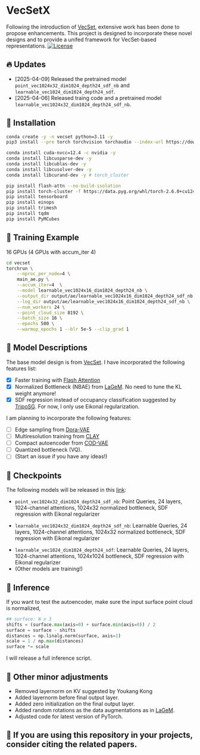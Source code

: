 # VecSetX
Following the introduction of [VecSet](https://arxiv.org/abs/2301.11445), extensive work has been done to propose enhancements. This project is designed to incorporate these novel designs and to provide a unifed framework for VecSet-based representations.
[![License](https://img.shields.io/badge/License-MIT-blue.svg)](https://opensource.org/licenses/MIT)

## :fire: Updates
* [2025-04-09] Released the pretrained model `point_vec1024x32_dim1024_depth24_sdf_nb` and `learnable_vec1024_dim1024_depth24_sdf`.
* [2025-04-06] Released traing code and a pretrained model `learnable_vec1024x32_dim1024_depth24_sdf_nb`.

## :hammer: Installation
```bash
conda create -y -n vecset python=3.11 -y
pip3 install --pre torch torchvision torchaudio --index-url https://download.pytorch.org/whl/nightly/cu124

conda install cuda-nvcc=12.4 -c nvidia -y
conda install libcusparse-dev -y
conda install libcublas-dev -y
conda install libcusolver-dev -y
conda install libcurand-dev -y # torch_cluster

pip install flash-attn --no-build-isolation
pip install torch-cluster -f https://data.pyg.org/whl/torch-2.6.0+cu124.html
pip install tensorboard
pip install einops
pip install trimesh
pip install tqdm
pip install PyMCubes
```

## :train: Training Example
16 GPUs (4 GPUs with accum_iter 4)
```bash
cd vecset
torchrun \
    --nproc_per_node=4 \
    main_ae.py \
    --accum_iter=4  \
    --model learnable_vec1024x16_dim1024_depth24_nb \
    --output_dir output/ae/learnable_vec1024x16_dim1024_depth24_sdf_nb \
    --log_dir output/ae/learnable_vec1024x16_dim1024_depth24_sdf_nb \
    --num_workers 24 \
    --point_cloud_size 8192 \
    --batch_size 16 \
    --epochs 500 \
    --warmup_epochs 1 --blr 5e-5 --clip_grad 1
```

## :pencil: Model Descriptions
The base model design is from [VecSet](https://arxiv.org/abs/2301.11445).
I have incorporated the following features list:
- [x] Faster training with [Flash Attention](https://github.com/Dao-AILab/flash-attention)
- [x] Normalized Bottleneck (NBAE) from [LaGeM](https://arxiv.org/abs/2410.01295). No need to tune the KL weight anymore!
- [x] SDF regression instead of occupancy classification suggested by [TripoSG](https://arxiv.org/abs/2502.06608). For now, I only use Eikonal regularization.

I am planning to incorporate the following features:
- [ ] Edge sampling from [Dora-VAE](https://arxiv.org/abs/2412.17808)
- [ ] Multiresolution training from [CLAY](https://arxiv.org/abs/2406.13897)
- [ ] Compact autoencoder from [COD-VAE](https://arxiv.org/abs/2503.08737)
- [ ] Quantized bottleneck (VQ).
- [ ] (Start an issue if you have any ideas!)

## :floppy_disk: Checkpoints
The following models will be released in this [link](https://huggingface.co/Zbalpha/VecSetX):
- `point_vec1024x32_dim1024_depth24_sdf_nb`: Point Queries, 24 layers, 1024-channel attentions, 1024x32 normalized bottleneck, SDF regression with Eikonal regularizer
<!-- - `point_vec1024x16_dim1024_depth24_sdf_nb`: Point Queries, 24 layers, 1024-channel attentions, 1024x16 normalized bottleneck, SDF regression with Eikonal regularizer -->
- `learnable_vec1024x32_dim1024_depth24_sdf_nb`: Learnable Queries, 24 layers, 1024-channel attentions, 1024x32 normalized bottleneck, SDF regression with Eikonal regularizer
<!-- - `learnable_vec1024x16_dim1024_depth24_sdf_nb`: Learnable Queries, 24 layers, 1024-channel attentions, 1024x16 normalized bottleneck, SDF regression with Eikonal regularizer -->
- `learnable_vec1024_dim1024_depth24_sdf`: Learnable Queries, 24 layers, 1024-channel attentions, 1024x1024 bottleneck, SDF regression with Eikonal regularizer
- (Other models are training!)

## :balloon: Inference
If you want to test the autoencoder, make sure the input surface point cloud is normalized,
````python
## surface: N x 3
shifts = (surface.max(axis=0) + surface.min(axis=0)) / 2
surface = surface - shifts
distances = np.linalg.norm(surface, axis=1)
scale = 1 / np.max(distances)
surface *= scale
````
I will release a full inference script. 

## :bookmark_tabs: Other minor adjustments
- Removed layernorm on KV suggested by Youkang Kong
- Added layernorm before final output layer.
- Added zero initialization on the final output layer.
- Added random rotations as the data augmentations as in [LaGeM](https://arxiv.org/abs/2410.01295).
- Adjusted code for latest version of PyTorch.

## :blue_book: If you are using this repository in your projects, consider citing the related papers.
